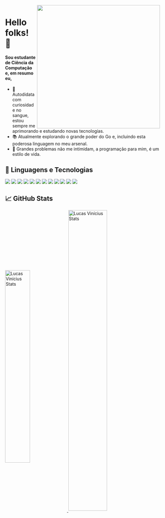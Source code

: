 <img src="https://camo.githubusercontent.com/63371d36886ee658f5a97401f393e1ab1684b2fd3de674b8f5efc7d410b2a3d0/68747470733a2f2f6d656469612e67697068792e636f6d2f6d656469612f57556c706c634d704f43456d5447427442572f67697068792e676966" width="400px" align="right">

# Hello folks! 👋

#### Sou estudante de Ciência da Computação e, em resumo eu,

- 🔭 Autodidata com curiosidade no sangue, estou sempre me aprimorando e estudando novas tecnologias.
- 📚 Atualmente explorando o grande poder do Go e, incluindo esta poderosa linguagem no meu arsenal.
- 🎯 Grandes problemas não me intimidam, a programação para mim, é um estilo de vida.

## 🔧 Linguagens e Tecnologias

![](https://img.shields.io/badge/OS-Windows-informational?style=flat&logo=windows&logoColor=white&color=6959CD)
![](https://img.shields.io/badge/Editor-VSCode-informational?style=flat&logo=visual-studio&logoColor=white&color=6959CD)
![](https://img.shields.io/badge/Code-Go-informational?style=flat&logo=go&logoColor=white&color=6959CD)
![](https://img.shields.io/badge/Code-Python-informational?style=flat&logo=python&logoColor=white&color=6959CD)
![](https://img.shields.io/badge/Framework-Flask-informational?style=flat&logo=flask&logoColor=white&color=6959CD)
![](https://img.shields.io/badge/Framework-Django-informational?style=flat&logo=django&logoColor=white&color=6959CD)
![](https://img.shields.io/badge/Code-JavaScript-informational?style=flat&logo=javascript&logoColor=white&color=6959CD)
![](https://img.shields.io/badge/Library-ReactJs-informational?style=flat&logo=react&logoColor=white&color=6959CD)
![](https://img.shields.io/badge/Framework-React_Native-informational?style=flat&logo=react&logoColor=white&color=6959CD)
![](https://img.shields.io/badge/Tools-Docker-informational?style=flat&logo=docker&logoColor=white&color=6959CD)
![](https://img.shields.io/badge/Database-Postgresql-informational?style=flat&logo=postgresql&logoColor=white&color=6959CD)
![](https://img.shields.io/badge/Database-MongoDB-informational?style=flat&logo=mongodb&logoColor=white&color=6959CD)

## 📈 GitHub Stats

<a href="https://github.com/lucasviinic/lucasviinic">
  <img width="40%" align="center" src="https://github-readme-stats.vercel.app/api/top-langs/?username=lucasviinic&theme=tokyonight&layout=compact" alt="Lucas Vinícius Stats" />
</a>
<a href="https://github.com/lucasviinic/lucasviinic">
  <img width="50%" align="center" src="https://github-readme-stats.vercel.app/api?username=lucasviinic&theme=tokyonight&show_icons=true&line_height=23" alt="Lucas Vinícius Stats" />
</a>
